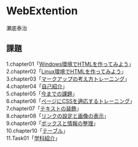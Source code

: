 # WebExtention
瀬底泰治  

## 課題
1.chapter01「[Windows環境でHTMLを作ってみよう](chapter01/ch01-firsthtml-win.html)」  
2.chapter02「[Linux環境でHTMLを作ってみよう](chapter02/ch02-firsthtml-linux.html)」  
3.chapter03「[マークアップの考え方トレーニング](chapter03/ch03-markuptag1.html)」  
4.chapter04「[自己紹介](chapter04/ch04-markuptag1.html)」  
5.chapter05「[今までの課題](chapter05/ch05-markuptag2.html)」  
6.chapter06「[ページにCSSを適応するトレーニング](chapter06/index.html)」  
7.chapter07「[テキストの装飾](chapter07/ch07-fontsytle.html)」  
8.chapter08「[リンクの設定と画像の表示](chapter08)」  
9.chapter09「[ボックスと情報の整理](chapter09)」  
10.chapter10「[テーブル](chapter10)」  
11.Task01「[学科紹介](Task01)」

